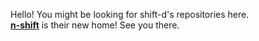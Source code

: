Hello! You might be looking for shift-d's repositories here.<br/>[**n-shift**](https://github.com/n-shift) is their new home! See you there.
